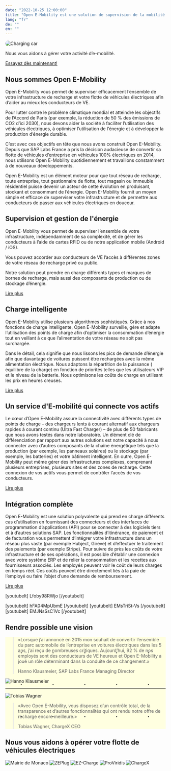 ```yaml
---
date: "2022-10-25 12:00:00"
title: "Open E-Mobility est une solution de supervision de la mobilité électrique et de la gestion de l’énergie"
lang: "fr"
de: ""
en: ""
---
```


<div class=imgcontainer><img style="border-radius:15em" alt="Charging car" src="<?=$rbase?>/img/ez-charge_01-384x256.webp">
<div class=textimg>
<p>Nous vous aidons à gérer votre activité d’e-mobilité.</p>
<p><a href="https://slf.e-mobility-labs.com/auth/login?email=demo.demo@sap.com&password=DeM*Us$r1">Essayez dès maintenant!</a></p>
</div></div>

## Nous sommes Open E-Mobility

Open E-Mobility vous permet de superviser efficacement l’ensemble de votre infrastructure de recharge et votre flotte de véhicules électriques afin d’aider au mieux les conducteurs de VE.

Pour lutter contre le problème climatique mondial et atteindre les objectifs de l’Accord de Paris (par exemple, la réduction de 50 % des émissions de CO2 d’ici 2030), nous devons aider la société à faciliter l’utilisation des véhicules électriques, à optimiser l’utilisation de l’énergie et à développer la production d’énergie durable.

C’est avec ces objectifs en tête que nous avons construit Open E-Mobility. Depuis que SAP Labs France a pris la décision audacieuse de convertir sa flotte de véhicules d’entreprise en véhicules 100% électriques en 2014, nous utilisons Open E-Mobility quotidiennement et travaillons constamment à de nouveaux développements.

Open E-Mobility est un élément moteur pour que tout réseau de recharge, toute entreprise, tout gestionnaire de flotte, tout magasin ou immeuble résidentiel puisse devenir un acteur de cette évolution en produisant, stockant et consommant de l’énergie. Open E-Mobility fournit un moyen simple et efficace de superviser votre infrastructure et de permettre aux conducteurs de passer aux véhicules électriques en douceur.

## Supervision et gestion de l'énergie
Open E-Mobility vous permet de superviser l’ensemble de votre infrastructure, indépendamment de sa complexité, et de gérer les conducteurs à l’aide de cartes RFID ou de notre application mobile (Android / iOS).

Vous pouvez accorder aux conducteurs de VE l’accès à différentes zones de votre réseau de recharge privé ou public.

Notre solution peut prendre en charge différents types et marques de bornes de recharge, mais aussi des composants de production ou de stockage d’énergie.

[Lire plus](*<?=$rbase?>*/monitoring)

## Charge intelligente
Open E-Mobility utilise plusieurs algorithmes sophistiqués.
Grâce à nos fonctions de charge intelligente, Open E-Mobility surveille, gère et adapte l’utilisation des points de charge afin d’optimiser la consommation d’énergie tout en veillant à ce que l’alimentation de votre réseau ne soit pas surchargée.

Dans le détail, cela signifie que nous lissons les pics de demande d’énergie afin que davantage de voitures puissent être rechargées avec la même alimentation électrique. Nous adaptons la répartition de la puissance ( équilibre de la charge) en fonction de priorités telles que les utilisateurs VIP et le niveau de la batterie. Nous optimisons les coûts de charge en utilisant les prix en heures creuses.

[Lire plus](*<?=$rbase?>*/smart-charging)

## Un service d'E-mobilité qui connecte vos actifs
Le cœur d’Open E-Mobility assure la connectivité avec différents types de points de charge – des chargeurs lents à courant alternatif aux chargeurs rapides à courant continu (Ultra Fast Charger) – de plus de 50 fabricants que nous avons testés dans notre laboratoire.
Un élément clé de différenciation par rapport aux autres solutions est notre capacité à nous connecter avec d’autres composants de la chaîne énergétique tels que la production (par exemple, les panneaux solaires) ou le stockage (par exemple, les batteries) et votre bâtiment intelligent.
En outre, Open E-Mobility peut même gérer des infrastructures complexes, comprenant plusieurs entreprises, plusieurs sites et des zones de recharge.
Cette connexion de vos actifs vous permet de contrôler l’accès de vos conducteurs.

[Lire plus](*<?=$rbase?>*/assets-connection)

## Intégration complète
Open E-Mobility est une solution polyvalente qui prend en charge différents cas d’utilisation en fournissant des connecteurs et des interfaces de programmation d’applications (API) pour se connecter à des logiciels tiers et à d’autres solutions SAP.
Les fonctionnalités d’itinérance, de paiement et de facturation vous permettent d’intégrer votre infrastructure dans un réseau plus vaste (par exemple Hubject, Gireve) et d’effectuer le traitement des paiements (par exemple Stripe).
Pour suivre de près les coûts de votre infrastructure et de ses opérations, il est possible d’établir une connexion avec votre système ERP et de relier la consommation et les recettes aux fournisseurs associés.
Les employés peuvent voir le coût de leurs charges en temps réel. Ces coûts peuvent être directement liés à la paie de l’employé ou faire l’objet d’une demande de remboursement.

[Lire plus](*<?=$rbase?>*/integration)

[youtubelt] Lfoby98RWjo [/youtubelt]
<p></p>

[youtubelt] hFA04MpUbmE [/youtubelt] [youtubelt] EMsTriSt-Vs [/youtubelt] [youtubelt] EMJNsSsC1Vc [/youtubelt]

## Rendre possible une vision

<div style="background-color:lightYellow;
	background-image: radial-gradient(black 1%, transparent 3%);
	background-position: 0 0, 50px 50px;
	background-size: 100px 100px;">
<div class=imgcontainer>
<blockquote>
<p>«Lorsque j’ai annoncé en 2015 mon souhait de convertir l’ensemble du parc automobile de l’entreprise en voitures électriques dans les 5 ans, j’ai reçu de nombreuses critiques. Aujourd’hui, 92 % de nos employés sont des conducteurs de VE heureux et Open E-Mobility a joué un rôle déterminant dans la conduite de ce changement.»</p>
<p>Hanno Klausmeier, SAP Labs France Managing Director</p>
</blockquote><img alt="Hanno Klausmeier" src="<?=$rbase?>/img/Hanno_Klausmeier-400x282.webp"></div>
<hr>
<div class=imgcontainer><img alt="Tobias Wagner" src="<?=$rbase?>/img/Tobias-Wagner-400x400.webp">
<blockquote>
<p>«Avec Open E-Mobility, vous disposez d’un contrôle total, de la transparence et d’autres fonctionnalités qui ont rendu notre offre de recharge encore meilleure.»</p>
<p>Tobias Wagner, ChargeX CEO</p>
</blockquote>
</div>
</div>

## Nous vous aidons à opérer votre flotte de véhicules électriques

<div class=imgcontainer>
<img alt="Mairie de Monaco" src="<?=$rbase?>/img/mairie-monaco-logo-200x200.png">
<img alt="ZEPlug" src="<?=$rbase?>/img/Logo-Zeplug-200x127.png">
<img alt="EZ-Charge" src="<?=$rbase?>/img/logo-EZ-charge-200x122.png">
<img alt="ProViridis" src="<?=$rbase?>/img/Logo-PROVIRIDIS-Greenpower-clair-2-200x53.png">
<img alt="ChargeX" src="<?=$rbase?>/img/ChargeX_Logo_black-200x195.png">
</div>
